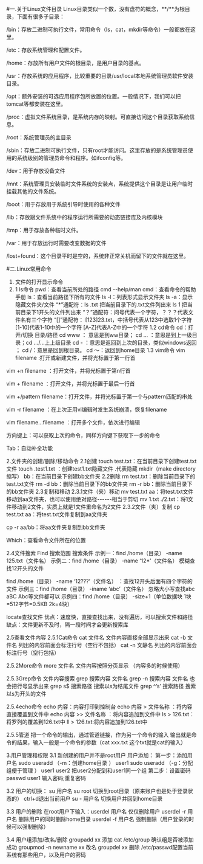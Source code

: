 #一.关于Linux文件目录
Linux目录类似一个数，没有盘符的概念，**/**为根目录，下面有很多子目录：

/bin：存放二进制可执行文件，常用命令（ls，cat，mkdir等命令）一般都放在这里。

/etc：存放系统管理和配置文件。

/home：存放所有用户文件的根目录，是用户目录的基点。

/usr：存放系统的应用程序，比较重要的目录/usr/local本地系统管理员软件安装目录。

/opt：额外安装的可选应用程序包所放置的位置。一般情况下，我们可以把tomcat等都安装在这里。

/proc：虚拟文件系统目录，是系统内存的映射。可直接访问这个目录获取系统信息。

/root：系统管理员的主目录

/sbin：存放二进制可执行文件，只有root才能访问。这里存放的是系统管理员使用的系统级别的管理员命令和程序。如ifconfig等。

/dev：用于存放设备文件

/mnt：系统管理员安装临时文件系统的安装点，系统提供这个目录是让用户临时挂载其他的文件系统。

/boot：用于存放用于系统引导时使用的各种文件

/lib：存放跟文件系统中的程序运行所需要的动态链接库及内核模块

/tmp：用于存放各种临时文件。

/var：用于存放运行时需要改变数据的文件

/lost+found：这个目录平时是空的，系统非正常关机而留下的文件就在这里。

#二.Linux常用命令
1. 文件的打开显示命令
1. 1 ls命令
pwd：查看当前所处的路径
cmd --help/man cmd：查看命令的帮助手册
ls：查看当前路径下所有的文件
ls -l：列表形式显示文件夹
ls -a：显示隐藏文件夹/文件
“*”通配符：ls .txt 把当前目录下的.txt文件列出来
ls 1 把当前目录下1开头的文件列出来
“？”通配符：问号代表一个字符，？？？代表文件名有三个字符
“[]”通配符：
[123]23.txt，中括号代表从123中选取1个字符
[1-10]代表1-10中的一个字符
[A-Z]代表A-Z中的一个字符
1.2 cd命令
cd：打开/切换 目录/路径
cd www ： 意思是到ww目录；
cd … ：意思是到上一级目录；cd …/…上上级目录
cd - ：意思是返回到上次的目录，类似windows返回 ；
cd /：意思是回到根目录。
cd ～：返回到home目录
1.3 vim命令
vim filename :打开或新建文件，并将光标置于第一行首

vim +n filename ：打开文件，并将光标置于第n行首

vim + filename ：打开文件，并将光标置于最后一行首

vim +/pattern filename：打开文件，并将光标置于第一个与pattern匹配的串处

vim -r filename ：在上次正用vi编辑时发生系统崩溃，恢复filename

vim filename…filename ：打开多个文件，依次进行编辑

方向键上：可以获取上次的命令，同样方向键下获取下一步的命令

Tab：自动补全功能

2.文件夹的创建/删除/移动命令
2.1创建
touch test.txt：在当前目录下创建test.txt文件
touch .test1.txt ：创建test1.txt隐藏文件 .代表隐藏
mkdir（make directory缩写） bb：在当前目录下创建bb文件夹
2.2删除
rm test.txt：删除当前目录下的test.txt文件
rm -d bb：删除当前目录下的bb文件夹
rm -r bb：删除当前目录下的bb文件夹
2.3复制和移动
2.3.1文件（夹）移动
mv test.txt aa：将test.txt文件移动到aa文件夹，也可以使用绝对路径------相当于剪切
mv 1.txt ./2.txt：将1文件移动到2文件，实质上就是1文件重命名为2文件
2.3.2文件（夹）复制
cp test.txt aa：将test.txt文件复制到aa文件夹

cp -r aa/bb：将aa文件夹复制到bb文件夹

Which：查看命令文件所在的位置

2.4文件搜索
Find 搜索范围 搜索条件
示例一：find /home（目录） -name 125.txt（文件名）
示例二：find /home（目录） -name ‘12*’（文件名） 模糊查找12开头的文件

find /home（目录） -name ‘12???’（文件名） ：查找12开头后面有四个字符的文件
示例三：find /home（目录） -iname ‘abc’（文件名） 忽略大小写查找abc aBC Abc等文件都可以
示例四：find /home（目录） -size+1（单位数据块 1块=512字节=0.5KB 2k=4块）

locate查找文件
优点：速度快，直接查找出来，没有遍历，可以搜索文件和路径
缺点：文件更新不及时，隔一段时间才会更新搜索库

2.5查看文件内容
2.5.1Cat命令
cat 文件名 文件内容直接全部显示出来
cat -b 文件名 列出的内容前面会标注行号（空行不包括）
cat -n 文静名 列出的内容前面会标注行号（空行包括）

2.5.2More命令
more 文件名 文件内容按照分页显示 （内容多的时候使用）

2.5.3Grep命令
文件内容搜索
grep 搜索内容 文件名
grep -n 搜索内容 文件名 也会把行号显示出来
grep s$ 搜索路径 搜索以s为结尾文件
grep ^’s’ 搜索路径 搜索以s为开头的文件

2.5.4echo命令
echo 内容：内容打印到控制台
echo 内容 > 文件名称 ：将内容直接覆盖到文件中
echo 内容 >> 文件名称 ：将内容追加到文件中
ls > 126.txt：将罗列的覆盖到126.txt中
ll > 126.txt:将内容追加到126.txt中

2.5.5管道
把一个命令的输出，通过管道链接，作为另一个命令的输入
输出就是命令的结果，输入一般是一个命令的参数（cat xxx.txt 这个txt就是cat的输入）

3.用户管理和权限
3.1 新创建的用户并不是root用户
用户添加：
第一步：添加用户名
sudo useradd （-m：创建home目录 ） user1
sudo useradd （-g：分配组便于管理 ） user1 user2
把user2分配到和user1同一个组
第二步：设置密码
passwd user1
输入密码;重复密码

3.2 用户的切换：
su 用户名
su root 切换到root目录（原来账户也是处于登录状态的）
ctrl+d退出当前用户
su - 用户名 切换用户并回到home目录

3.3 用户的删除
在root用户下输入：userdel 用户名 仅仅删除用户
userdel -r 用户名 删除用户的同时删除home目录
userdel -f 用户名 强制删除（用户登录的时候可以强制删除）

3.4 用户组添加/改名/删除
groupadd xx 添加
cat /etc/group 确认组是否被添加成功
groupmod -n newname xx 改名
groupdel xx 删除
/etc/passwd配置当前系统有那些用户，以及用户的密码
